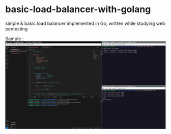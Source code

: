 # basic-load-balancer-with-golang
simple &amp; basic load balancer implemented in Go, written while studying web pentesting

Sample :
![alt text](image.png)
